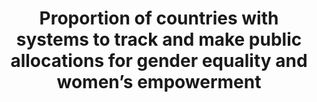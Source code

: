 ---
data_non_statistical: true
goal_meta_link: http://unstats.un.org/sdgs/files/metadata-compilation/Metadata-Goal-5.pdf
goal_meta_link_page: 35
graph: null
graph_status_notes: UNK
graph_title: "Proportion of countries with systems to track and make public allocations\
  \ for gender equality and women\u2019s empowerment"
graph_type: null
graph_type_description: null
has_metadata: false
indicator: 5.c.1
indicator_name: "Proportion of countries with systems to track and make public allocations\
  \ for gender equality and women\u2019s empowerment"
indicator_sort_order: 05-0c-01
indicator_variable: null
layout: indicator
permalink: /5-c-1/
published: true
reporting_status: notstarted
sdg_goal: 5
source_active_1: true
source_notes_1: null
source_title_1: null
target: Adopt and strengthen sound policies and enforceable legislation for the promotion
  of gender equality and the empowerment of all women and girls at all levels.
target_id: 5.c
title: "Proportion of countries with systems to track and make public allocations\
  \ for gender equality and women\u2019s empowerment"
un_custodial_agency: UN WOMEN, OECD
un_designated_tier: '2'
variable_description: null
variable_notes: null
---